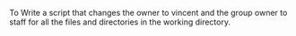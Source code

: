 To Write a script that changes the owner to vincent and the group owner to staff for all the files and directories in the working directory.
